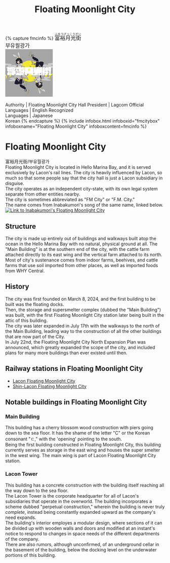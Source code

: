 ﻿---
layout: default
title: Floating Moonlight City
description: Corporate City of Lacon
---

{% capture fmcinfo %}
<big lang="ja"><ruby><rb>富裕月光街</rb><rt>ふゆうげっこうがい</rt></ruby></big><br/>
<big lang="ko">부유월광가</big><br/>
![The official logo of Floating Moonlight City<>](/assets/img/areas/fmcity/floatingmoonlight-resize.png
"The official logo of Floating Moonlight City")

Authority | Floating Moonlight City Hall
President | Lagcom
Official<br/>Languages | English
Recognized<br/>Languages | Japanese<br/>Korean
{% endcapture %}
{%
  include infobox.html
  infoboxid="fmcitybox"
  infoboxname="Floating Moonlight City"
  infoboxcontent=fmcinfo
%}


# Floating Moonlight City

富裕月光街/부유월광가<br>
Floating Moonlight City is located in Hello Marina Bay, and it is served
exclusively by Lacon's rail lines. The city is heavily influenced by Lacon,
so much so that some people say that the city hall is just a Lacon subsidiary in
disguise.<br>
The city operates as an independent city-state, with its own legal system
separate from other entities nearby. <br>
The city is sometimes abbreviated as "FM City" or "F.M. City."<br>
The name comes from Inabakumori's song of the same name, linked below.
[![Link to Inabakumori's Floating Moonlight City](https://i.ytimg.com/vi/Jhw7Hum-eLw/hq720.jpg)](https://www.youtube.com/watch?v=Jhw7Hum-eLw)

## Structure

The city is made up entirely out of buildings and walkways built atop the ocean
in the Hello Marina Bay with no natural, physical ground at all.
The "Main Building" is at the southern end of the city, with the cattle farm
attached directly to its east wing and the vertical farm attached to its north.<br>
Most of city's sustenance comes from indoor farms, beehives, and cattle farms that
use soil imported from other places, as well as imported foods from WHY Central.

## History

The city was first founded on March 8, 2024, and the first building to be built was the floating docks.<br>
Then, the storage and supersmelter complex (dubbed the "Main Building") was built, with the first Floating
Moonlight City station later being built in the attic of this building.<br>
The city was later expanded in July 17th with the walkways to the north of the Main Building,
leading way to the construction of all the other buildings that are now part of the City.<br>
In July 22nd, the Floating Moonlight City North Expansion Plan was announced, which greatly
expanded the scope of the city, and included plans for many more buildings than ever existed
until then.

## Railway stations in Floating Moonlight City

- [Lacon Floating Moonlight City](/rail-stations/floating-moonlight-city)
- [Shin-Lacon Floating Moonlight City](/rail-stations/floating-moonlight-city)

## Notable buildings in Floating Moonlight City

### Main Building

This building has a cherry blossom wood construction with piers going down to the sea floor.
It has the shame of the letter "C" or the Korean consonant "ㄷ," with the 'opening' pointing
to the south.<br>
Being the first building constructed in Floating Moonlight City, this building currently serves
as storage in the east wing and houses the super smelter in the west wing. The main wing is part
of Lacon Floating Moonlight City station.

### Lacon Tower

This building has a concrete construction with the building itself reaching all the way down
to the sea floor.<br>
The Lacon Tower is the corporate headquarter for all of Lacon's subsidiaries that operate in
the overworld. The building incorporates a scheme dubbed "perpetual construction," wherein the
building is never truly *complete*, instead being constantly expanded upward as the company's
need expands.<br>
The building's interior employes a modular design, where sections of it can be divided up with
wooden walls and doors and modified at an instant's notice to respond to changes in space needs
of the different departments of the company.<br>
There are also rumors, although unconfirmed, of an underground cellar in the basement of the
building, below the docking level on the underwater portions of this building.
